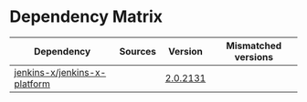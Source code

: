# Dependency Matrix

Dependency | Sources | Version | Mismatched versions
---------- | ------- | ------- | -------------------
[jenkins-x/jenkins-x-platform](https://github.com/jenkins-x/jenkins-x-platform) |  | [2.0.2131](https://github.com/jenkins-x/jenkins-x-platform/releases/tag/v2.0.2131) | 
